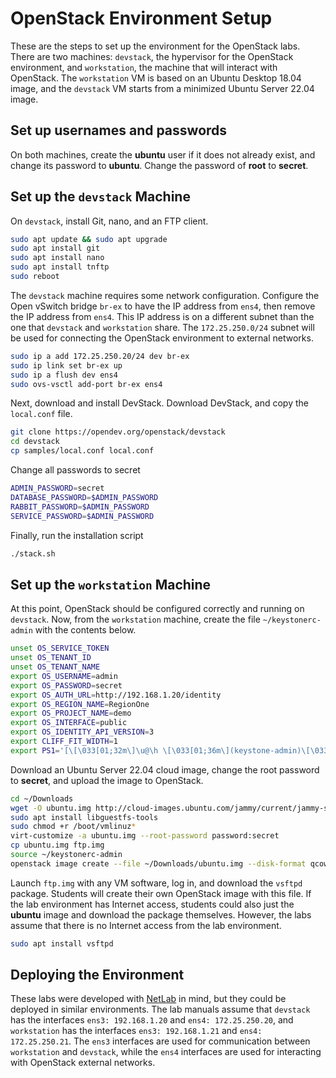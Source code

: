 # OpenStack Environment Setup

These are the steps to set up the environment for the OpenStack labs. There are two machines: `devstack`, the hypervisor for the OpenStack environment, and `workstation`, the machine that will interact with OpenStack.
The `workstation` VM is based on an Ubuntu Desktop 18.04 image, and the `devstack` VM starts from a minimized Ubuntu Server 22.04 image.

## Set up usernames and passwords

On both machines, create the **ubuntu** user if it does not already exist, and change its password to **ubuntu**. Change the password of **root** to **secret**.

## Set up the `devstack` Machine

On `devstack`, install Git, nano, and an FTP client.

```bash
sudo apt update && sudo apt upgrade
sudo apt install git
sudo apt install nano
sudo apt install tnftp
sudo reboot
```

The `devstack` machine requires some network configuration. Configure the Open vSwitch bridge `br-ex` to have the IP address from `ens4`, then remove the IP address from `ens4`. This IP address is on a different subnet than the one that `devstack` and `workstation` share. The `172.25.250.0/24` subnet will be used for connecting the OpenStack environment to external networks.

```bash
sudo ip a add 172.25.250.20/24 dev br-ex
sudo ip link set br-ex up
sudo ip a flush dev ens4
sudo ovs-vsctl add-port br-ex ens4
```

Next, download and install DevStack. Download DevStack, and copy the `local.conf` file.

```bash
git clone https://opendev.org/openstack/devstack
cd devstack
cp samples/local.conf local.conf
```

Change all passwords to secret

```bash
ADMIN_PASSWORD=secret
DATABASE_PASSWORD=$ADMIN_PASSWORD
RABBIT_PASSWORD=$ADMIN_PASSWORD
SERVICE_PASSWORD=$ADMIN_PASSWORD
```

Finally, run the installation script

```bash
./stack.sh
```

## Set up the `workstation` Machine

At this point, OpenStack should be configured correctly and running on `devstack`. Now, from the `workstation` machine, create the file `~/keystonerc-admin` with the contents below.

```bash
unset OS_SERVICE_TOKEN
unset OS_TENANT_ID
unset OS_TENANT_NAME
export OS_USERNAME=admin
export OS_PASSWORD=secret
export OS_AUTH_URL=http://192.168.1.20/identity
export OS_REGION_NAME=RegionOne
export OS_PROJECT_NAME=demo
export OS_INTERFACE=public
export OS_IDENTITY_API_VERSION=3
export CLIFF_FIT_WIDTH=1
export PS1='[\[\033[01;32m\]\u@\h \[\033[01;36m\](keystone-admin)\[\033[00m\]]:\[\033[01;34m\]\w\[\033[00m\]\$ '
```

Download an Ubuntu Server 22.04 cloud image, change the root password to **secret**, and upload the image to OpenStack.

```bash
cd ~/Downloads
wget -O ubuntu.img http://cloud-images.ubuntu.com/jammy/current/jammy-server-cloudimg-amd64.img
sudo apt install libguestfs-tools
sudo chmod +r /boot/vmlinuz*
virt-customize -a ubuntu.img --root-password password:secret
cp ubuntu.img ftp.img
source ~/keystonerc-admin
openstack image create --file ~/Downloads/ubuntu.img --disk-format qcow2 ubuntu
```

Launch `ftp.img` with any VM software, log in, and download the `vsftpd` package. Students will create their own OpenStack image with this file. If the lab environment has Internet access, students could also just the **ubuntu** image and download the package themselves. However, the labs assume that there is no Internet access from the lab environment.

```bash
sudo apt install vsftpd
```

## Deploying the Environment

These labs were developed with [NetLab](https://www.netdevgroup.com/products/) in mind, but they could be deployed in similar environments. The lab manuals assume that `devstack` has the interfaces `ens3: 192.168.1.20` and `ens4: 172.25.250.20`, and `workstation` has the interfaces `ens3: 192.168.1.21` and `ens4: 172.25.250.21`. The `ens3` interfaces are used for communication between `workstation` and `devstack`, while the `ens4` interfaces are used for interacting with OpenStack external networks.
